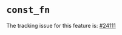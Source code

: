 # `const_fn`

The tracking issue for this feature is: [#24111]

[#24111]: https://github.com/rust-lang/rust/issues/24111



